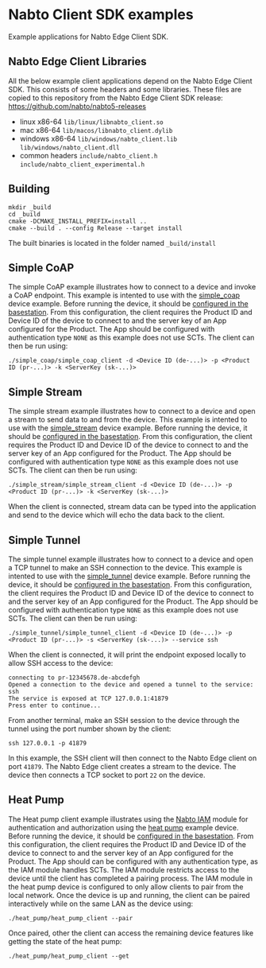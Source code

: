 # Nabto Client SDK examples

Example applications for Nabto Edge Client SDK.

## Nabto Edge Client Libraries

All the below example client applications depend on the Nabto Edge Client
SDK. This consists of some headers and some libraries. These
files are copied to this repository from the Nabto Edge Client SDK
release: https://github.com/nabto/nabto5-releases

  * linux x86-64 `lib/linux/libnabto_client.so`
  * mac x86-64 `lib/macos/libnabto_client.dylib`
  * windows x86-64 `lib/windows/nabto_client.lib` `lib/windows/nabto_client.dll`
  * common headers `include/nabto_client.h` `include/nabto_client_experimental.h`

## Building

```
mkdir _build
cd _build
cmake -DCMAKE_INSTALL_PREFIX=install ..
cmake --build . --config Release --target install
```

The built binaries is located in the folder named `_build/install`

## Simple CoAP
The simple CoAP example illustrates how to connect to a device and
invoke a CoAP endpoint. This example is intented to use with
the
[simple_coap](https://docs.nabto.com/developer/guides/get-started/embedded/examples.html) device
example. Before running the device, it should
be
[configured in the basestation](https://docs.nabto.com/developer/guides/get-started/embedded/applications.html). From
this configuration, the client requires the Product ID and Device ID
of the device to connect to and the server key of an App configured
for the Product. The App should be configured with authentication type `NONE` as this example does not use SCTs. The client can then be run using:

```
./simple_coap/simple_coap_client -d <Device ID (de-...)> -p <Product ID (pr-...)> -k <ServerKey (sk-...)>
```

## Simple Stream
The simple stream example illustrates how to connect to a device and
open a stream to send data to and from the device. This example is
intented to use with
the
[simple_stream](https://github.com/nabto/nabto-embedded-sdk/tree/master/examples/simple_stream) device
example. Before running the device, it should
be
[configured in the basestation](https://docs.nabto.com/developer/guides/get-started/embedded/applications.html). From
this configuration, the client requires the Product ID and Device ID
of the device to connect to and the server key of an App configured
for the Product. The App should be configured with authentication type `NONE` as this example does not use SCTs. The client can then be run using:

```
./simple_stream/simple_stream_client -d <Device ID (de-...)> -p <Product ID (pr-...)> -k <ServerKey (sk-...)>
```

When the client is connected, stream data can be typed into the
application and send to the device which will echo the data back to
the client.

## Simple Tunnel
The simple tunnel example illustrates how to connect to a device and
open a TCP tunnel to make an SSH connection to the device. This
example is intented to use with
the
[simple_tunnel](https://github.com/nabto/nabto-embedded-sdk/tree/master/examples/simple_tunnel) device
example. Before running the device, it should
be
[configured in the basestation](https://docs.nabto.com/developer/guides/get-started/embedded/applications.html). From
this configuration, the client requires the Product ID and Device ID
of the device to connect to and the server key of an App configured
for the Product. The App should be configured with authentication type `NONE` as this example does not use SCTs. The client can then be run using:

```
./simple_tunnel/simple_tunnel_client -d <Device ID (de-...)> -p <Product ID (pr-...)> -s <ServerKey (sk-...)> --service ssh
```

When the client is connected, it will print the endpoint exposed
locally to allow SSH access to the device:

```
connecting to pr-12345678.de-abcdefgh
Opened a connection to the device and opened a tunnel to the service: ssh
The service is exposed at TCP 127.0.0.1:41879
Press enter to continue...
```

From another terminal, make an SSH session to the device through the
tunnel using the port number shown by the client:

```
ssh 127.0.0.1 -p 41879
```

In this example, the SSH client will then connect to the Nabto Edge
client on port `41879`. The Nabto Edge client creates a stream to the
device. The device then connects a TCP socket to port `22` on the
device.


## Heat Pump
The Heat pump client example illustrates using
the
[Nabto IAM](https://docs.nabto.com/developer/guides/iam/intro.html)
module for authentication and authorization using
the
[heat pump](https://github.com/nabto/nabto-embedded-sdk/tree/master/examples/heat_pump) example
device. Before running the device, it should be
[configured in the basestation](https://docs.nabto.com/developer/guides/get-started/embedded/applications.html). From
this configuration, the client requires the Product ID and Device ID
of the device to connect to and the server key of an App configured
for the Product. The App should can be configured with any authentication type, as the IAM module handles SCTs.
The IAM module restricts access to the device until the client
has completed a pairing process. The IAM module in the heat pump
device is configured to only allow clients to pair from the local
network. Once the device is up and running, the client can be paired
interactively while on the same LAN as the device using:

```
./heat_pump/heat_pump_client --pair
```

Once paired, other the client can access the remaining device features
like getting the state of the heat pump:

```
./heat_pump/heat_pump_client --get
```

